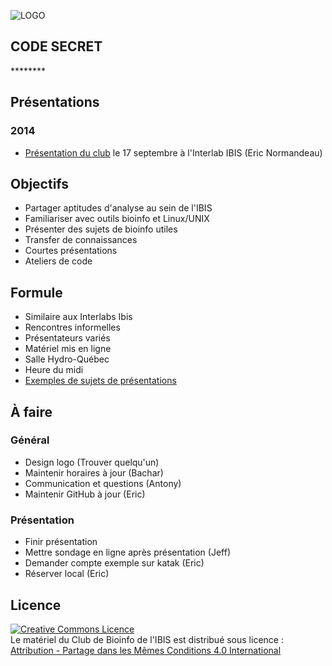 ![LOGO](https://raw.githubusercontent.com/enormandeau/club_bioinfo_ibis/master/00_archive/images/logo_temporaire_club_bioinfo_ibis.png)

## CODE SECRET
\*\*\*\*\*\*\*\*

## Présentations
### 2014
- [Présentation du club](https://github.com/enormandeau/club_bioinfo_ibis/raw/master/01_presentations/01_presentation_club_interlab_ibis/presentation.odp) le 17 septembre à l'Interlab IBIS (Eric Normandeau)

## Objectifs
- Partager aptitudes d'analyse au sein de l'IBIS
- Familiariser avec outils bioinfo et Linux/UNIX
- Présenter des sujets de bioinfo utiles
- Transfer de connaissances
- Courtes présentations
- Ateliers de code

## Formule
- Similaire aux Interlabs Ibis
- Rencontres informelles
- Présentateurs variés
- Matériel mis en ligne
- Salle Hydro-Québec
- Heure du midi
- [Exemples de sujets de présentations](https://github.com/enormandeau/club_bioinfo_ibis/blob/master/01_presentations/01_presentation_club_interlab_ibis/idees_pour_presentations.md)

## À faire

### Général
- Design logo (Trouver quelqu'un)
- Maintenir horaires à jour (Bachar)
- Communication et questions (Antony)
- Maintenir GitHub à jour (Eric)

### Présentation
- Finir présentation
- Mettre sondage en ligne après présentation (Jeff)
- Demander compte exemple sur katak (Eric)
- Réserver local (Eric)

## Licence

<a rel="license" href="http://creativecommons.org/licenses/by-sa/4.0/"><img
alt="Creative Commons Licence" style="border-width:0"
src="https://i.creativecommons.org/l/by-sa/4.0/88x31.png" /></a><br/><span
xmlns:dct="http://purl.org/dc/terms/" property="dct:title">Le matériel du Club
de Bioinfo de l'IBIS</span> est distribué sous licence :<a rel="license"
href="http://creativecommons.org/licenses/by-sa/4.0/deed.fr"><br/>Attribution -
Partage dans les Mêmes Conditions 4.0 International<a>

